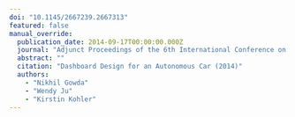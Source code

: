 ```yaml
---
doi: "10.1145/2667239.2667313"
featured: false
manual_override:
  publication_date: 2014-09-17T00:00:00.000Z
  journal: "Adjunct Proceedings of the 6th International Conference on Automotive User Interfaces and Interactive Vehicular Applications"
  abstract: ""
  citation: "Dashboard Design for an Autonomous Car (2014)"
  authors:
    - "Nikhil Gowda"
    - "Wendy Ju"
    - "Kirstin Kohler"
---
```


<!-- You can add additional content about this publication here if needed -->
